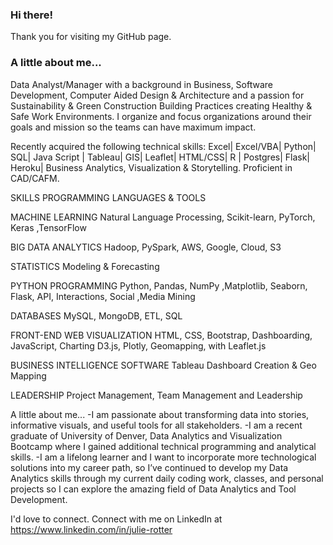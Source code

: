 ###  Hi there!   
Thank you for visiting my GitHub page.   
###  A little about me...
Data Analyst/Manager with a background in Business, Software Development, Computer Aided Design & Architecture and a passion for Sustainability & Green Construction Building Practices creating Healthy & Safe Work Environments.   I organize and focus organizations around their goals and mission so the teams can have maximum impact. 

Recently acquired the following technical skills:  Excel| Excel/VBA| Python| SQL| Java Script | Tableau| GIS| Leaflet| HTML/CSS| R | Postgres| Flask| Heroku| Business Analytics, Visualization & Storytelling.  Proficient in CAD/CAFM.
 
SKILLS
PROGRAMMING LANGUAGES & TOOLS

MACHINE LEARNING
Natural Language Processing, Scikit-learn, PyTorch, Keras ,TensorFlow

BIG DATA ANALYTICS
Hadoop, PySpark, AWS, Google, Cloud, S3

STATISTICS
Modeling & Forecasting

PYTHON PROGRAMMING
Python, Pandas, NumPy ,Matplotlib, Seaborn, Flask, API, Interactions, Social ,Media Mining

DATABASES
MySQL, MongoDB, ETL, SQL

FRONT-END WEB VISUALIZATION
HTML, CSS, Bootstrap, Dashboarding, JavaScript, Charting D3.js, Plotly, Geomapping, with Leaflet.js

BUSINESS INTELLIGENCE SOFTWARE
Tableau Dashboard Creation & Geo Mapping

LEADERSHIP
Project Management, Team Management and Leadership
 
A little about me...
-I am passionate about transforming data into stories, informative visuals, and useful tools for all stakeholders.
-I am a recent graduate of University of Denver, Data Analytics and Visualization Bootcamp where I gained additional technical programming and analytical skills. 
-I am a lifelong learner and I want to incorporate more technological solutions into my career path, so I’ve continued to develop my Data Analytics skills through my current daily coding work, classes, and personal projects so I can explore the amazing field of Data Analytics and Tool Development.

I'd love to connect. Connect with me on LinkedIn at https://www.linkedin.com/in/julie-rotter

<!--### Languages and Platforms:
<code><img height="20" src="https://raw.githubusercontent.com/github/explore/80688e429a7d4ef2fca1e82350fe8e3517d3494d/topics/javascript/javascript.png"></code>
<code><img height="20" src="https://raw.githubusercontent.com/github/explore/80688e429a7d4ef2fca1e82350fe8e3517d3494d/topics/github/github.png"></code>

<code><img height="20" src="https://raw.githubusercontent.com/github/explore/80688e429a7d4ef2fca1e82350fe8e3517d3494d/topics/dotnet/dotnet.png"></code>
<code><img height="20" src="https://raw.githubusercontent.com/github/explore/80688e429a7d4ef2fca1e82350fe8e3517d3494d/topics/csharp/csharp.png"></code>
<code><img height="20" src="https://raw.githubusercontent.com/github/explore/80688e429a7d4ef2fca1e82350fe8e3517d3494d/topics/angular/angular.png"></code>
<code><img height="20" src="https://raw.githubusercontent.com/github/explore/80688e429a7d4ef2fca1e82350fe8e3517d3494d/topics/nodejs/nodejs.png"></code>-->  

